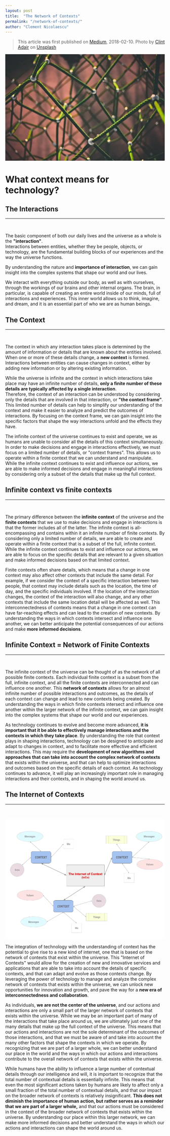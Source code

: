 ```yaml
---
layout: post
title:  "The Network of Contexts"
permalink: "/network-of-contexts/"
author: "Clement Nicolaescu"
---
```


>
> This article was first published on [Medium](https://medium.com/@_IMCITY/the-internet-of-contexts-5fb2df321f3c), 2018-02-10. Photo by <a class="au kq" href="https://unsplash.com/photos/BW0vK-FA3eg?utm_source=unsplash&amp;utm_medium=referral&amp;utm_content=creditCopyText" rel="noopener ugc nofollow" target="_blank">Clint Adair</a> on <a class="au kq" href="https://unsplash.com/?utm_source=unsplash&amp;utm_medium=referral&amp;utm_content=creditCopyText" rel="noopener ugc nofollow" target="_blank">Unsplash</a>


![Network of contexts](/images/posts/internet_context_picture.webp)

# What context means for technology?

## The Interactions

----------------
&nbsp;

The basic component of both our daily lives and the universe as a whole is the **"interaction"**.      
Interactions between entities, whether they be people, objects, or technology, are the fundamental building blocks of our experiences and the way the universe functions.    

By understanding the nature and **importance of interaction**, we can gain insight into the complex systems that shape our world and our lives.

We interact with everything outside our body, as well as with ourselves, through the workings of our brains and other internal organs. The brain, in particular, is capable of creating an entire world inside of our minds, full of interactions and experiences. This inner world allows us to think, imagine, and dream, and it is an essential part of who we are as human beings. 

## The Context

----------------
&nbsp;

The context in which any interaction takes place is determined by the amount of information or details that are known about the entities involved. When one or more of these details change, a **new context** is formed.    
Interactions between entities can cause changes in context, either by adding new information or by altering existing information. 

While the universe is infinite and the context in which interactions take place may have an infinite number of details, **only a finite number of these details are typically affected by a single interaction**.     
Therefore, the context of an interaction can be understood by considering only the details that are involved in that interaction, or **"the context frame"**. This limited number of details can help to simplify our understanding of the context and make it easier to analyze and predict the outcomes of interactions. By focusing on the context frame, we can gain insight into the specific factors that shape the way interactions unfold and the effects they have.

The infinite context of the universe continues to exist and operate, we as humans are unable to consider all the details of this context simultaneously. In order to make decisions and engage in interactions effectively, we must focus on a limited number of details, or "context frames". This allows us to operate within a finite context that we can understand and manipulate. While the infinite context continues to exist and influence our actions, we are able to make informed decisions and engage in meaningful interactions by considering only a subset of the details that make up the full context.

## Infinite context vs finite contexts

----------------
&nbsp;

The primary difference between the **infinite context** of the universe and the **finite contexts** that we use to make decisions and engage in interactions is that the former includes all of the latter. The infinite context is all-encompassing and contains within it an infinite number of finite contexts. By considering only a limited number of details, we are able to create and operate within a finite context that is a subset of the full, infinite context. While the infinite context continues to exist and influence our actions, we are able to focus on the specific details that are relevant to a given situation and make informed decisions based on that limited context.

Finite contexts often share details, which means that a change in one context may also affect other contexts that include the same detail. For example, if we consider the context of a specific interaction between two people, that context may include details such as the location, the time of day, and the specific individuals involved. If the location of the interaction changes, the context of the interaction will also change, and any other contexts that include the same location detail will be affected as well. This interconnectedness of contexts means that a change in one context can have far-reaching effects and can lead to the creation of new contexts. By understanding the ways in which contexts intersect and influence one another, we can better anticipate the potential consequences of our actions and make **more informed decisions**.


## Infinite Context = Network of Finite Contexts

----------------
&nbsp;

The infinite context of the universe can be thought of as the network of all possible finite contexts. Each individual finite context is a subset from the full, infinite context, and all the finite contexts are interconnected and can influence one another. This **network of contexts** allows for an almost infinite number of possible interactions and outcomes, as the details of each context can change and lead to new contexts being created. By understanding the ways in which finite contexts intersect and influence one another within the larger network of the infinite context, we can gain insight into the complex systems that shape our world and our experiences.

As technology continues to evolve and become more advanced, **it is important that it be able to effectively manage interactions and the contexts in which they take place**. By understanding the role that context plays in shaping interactions, technology can be designed to anticipate and adapt to changes in context, and to facilitate more effective and efficient interactions. This may require the **development of new algorithms and approaches that can take into account the complex network of contexts** that exists within the universe, and that can help to optimize interactions and outcomes based on the specific details of each context. As technology continues to advance, it will play an increasingly important role in managing interactions and their contexts, and in shaping the world around us.


## The Internet of Contexts

----------------
&nbsp;

![Internet of Contexts](/images/posts/internet_context_schema.webp)

The integration of technology with the understanding of context has the potential to give rise to a new kind of internet, one that is based on the network of contexts that exist within the universe. This "Internet of Contexts" would allow for the creation of new and innovative services and applications that are able to take into account the details of specific contexts, and that can adapt and evolve as those contexts change. By leveraging the power of technology to manage and analyze the complex network of contexts that exists within the universe, we can unlock new opportunities for innovation and growth, and pave the way for a **new era of interconnectedness and collaboration**.

As individuals, **we are not the center of the universe**, and our actions and interactions are only a small part of the larger network of contexts that exists within the universe. While we may be an important part of many of the interactions that take place around us, we are ultimately just one of the many details that make up the full context of the universe. This means that our actions and interactions are not the sole determinant of the outcomes of those interactions, and that we must be aware of and take into account the many other factors that shape the contexts in which we operate. By recognizing that we are part of a larger whole, we can better understand our place in the world and the ways in which our actions and interactions contribute to the overall network of contexts that exists within the universe.

While humans have the ability to influence a large number of contextual details through our intelligence and will, it is important to recognize that the total number of contextual details is essentially infinite. This means that even the most significant actions taken by humans are likely to affect only a small fraction of the total number of contextual details, and that our impact on the broader network of contexts is relatively insignificant. **This does not diminish the importance of human action, but rather serves as a reminder that we are part of a larger whole,** and that our actions must be considered in the context of the broader network of contexts that exists within the universe. By understanding our place within this larger network, we can make more informed decisions and better understand the ways in which our actions and interactions can shape the world around us.





